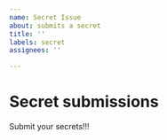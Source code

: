 ```yaml
---
name: Secret Issue
about: submits a secret
title: ''
labels: secret
assignees: ''

---
```


# Secret submissions

Submit your secrets!!!
